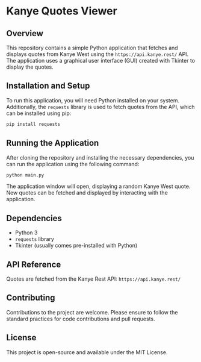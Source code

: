 
# Kanye Quotes Viewer

## Overview
This repository contains a simple Python application that fetches and displays quotes from Kanye West using the `https://api.kanye.rest/` API. The application uses a graphical user interface (GUI) created with Tkinter to display the quotes.

## Installation and Setup
To run this application, you will need Python installed on your system. Additionally, the `requests` library is used to fetch quotes from the API, which can be installed using pip:

```bash
pip install requests
```

## Running the Application
After cloning the repository and installing the necessary dependencies, you can run the application using the following command:

```bash
python main.py
```

The application window will open, displaying a random Kanye West quote. New quotes can be fetched and displayed by interacting with the application.

## Dependencies
- Python 3
- `requests` library
- Tkinter (usually comes pre-installed with Python)

## API Reference
Quotes are fetched from the Kanye Rest API: `https://api.kanye.rest/`

## Contributing
Contributions to the project are welcome. Please ensure to follow the standard practices for code contributions and pull requests.

## License
This project is open-source and available under the MIT License.
